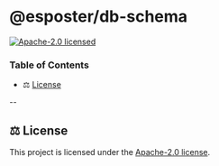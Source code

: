 # @esposter/db-schema

[![Apache-2.0 licensed][badge-license]][url-license]

### Table of Contents

- ⚖️ [License](#license)

--

## <a name="license">⚖️ License</a>

This project is licensed under the [Apache-2.0 license](https://github.com/Esposter/Esposter/blob/main/LICENSE).

[badge-license]: https://img.shields.io/github/license/Esposter/Esposter.svg?color=blue
[url-license]: https://github.com/Esposter/Esposter/blob/main/LICENSE
